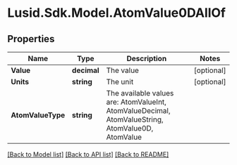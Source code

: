 # Lusid.Sdk.Model.AtomValue0DAllOf

## Properties

Name | Type | Description | Notes
------------ | ------------- | ------------- | -------------
**Value** | **decimal** | The value | [optional] 
**Units** | **string** | The unit | [optional] 
**AtomValueType** | **string** | The available values are: AtomValueInt, AtomValueDecimal, AtomValueString, AtomValue0D, AtomValue | 

[[Back to Model list]](../README.md#documentation-for-models) [[Back to API list]](../README.md#documentation-for-api-endpoints) [[Back to README]](../README.md)


